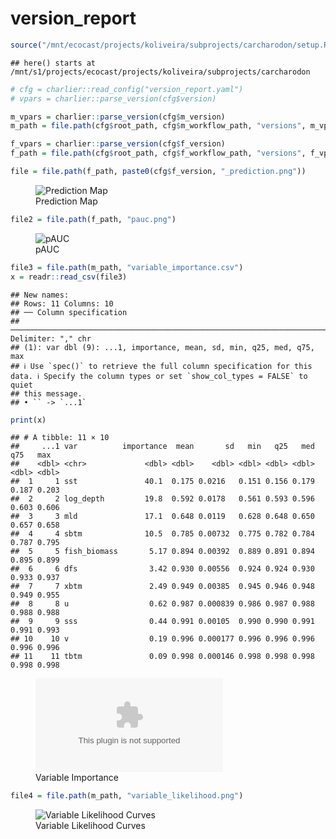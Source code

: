 version_report
================

``` r
source("/mnt/ecocast/projects/koliveira/subprojects/carcharodon/setup.R")
```

    ## here() starts at /mnt/s1/projects/ecocast/projects/koliveira/subprojects/carcharodon

``` r
# cfg = charlier::read_config("version_report.yaml")
# vpars = charlier::parse_version(cfg$version)

m_vpars = charlier::parse_version(cfg$m_version)
m_path = file.path(cfg$root_path, cfg$m_workflow_path, "versions", m_vpars[["major"]], m_vpars[["minor"]], cfg$m_version)

f_vpars = charlier::parse_version(cfg$f_version)
f_path = file.path(cfg$root_path, cfg$f_workflow_path, "versions", f_vpars[["major"]], f_vpars[["minor"]], cfg$f_version)
```

``` r
file = file.path(f_path, paste0(cfg$f_version, "_prediction.png"))
```

<figure>
<img
src="/mnt/s1/projects/ecocast/projects/koliveira/subprojects/carcharodon/workflows/forecast_workflow/versions/v01/0100/v01.0100.06/v01.0100.06_prediction.png"
alt="Prediction Map" />
<figcaption aria-hidden="true">Prediction Map</figcaption>
</figure>

``` r
file2 = file.path(f_path, "pauc.png")
```

<figure>
<img
src="/mnt/s1/projects/ecocast/projects/koliveira/subprojects/carcharodon/workflows/forecast_workflow/versions/v01/0100/v01.0100.06/pauc.png"
alt="pAUC" />
<figcaption aria-hidden="true">pAUC</figcaption>
</figure>

``` r
file3 = file.path(m_path, "variable_importance.csv")
x = readr::read_csv(file3)
```

    ## New names:
    ## Rows: 11 Columns: 10
    ## ── Column specification
    ## ──────────────────────────────────────────────────────────────────────────────────────────────────────────────────────── Delimiter: "," chr
    ## (1): var dbl (9): ...1, importance, mean, sd, min, q25, med, q75, max
    ## ℹ Use `spec()` to retrieve the full column specification for this data. ℹ Specify the column types or set `show_col_types = FALSE` to quiet
    ## this message.
    ## • `` -> `...1`

``` r
print(x)
```

    ## # A tibble: 11 × 10
    ##     ...1 var          importance  mean       sd   min   q25   med   q75   max
    ##    <dbl> <chr>             <dbl> <dbl>    <dbl> <dbl> <dbl> <dbl> <dbl> <dbl>
    ##  1     1 sst               40.1  0.175 0.0216   0.151 0.156 0.179 0.187 0.203
    ##  2     2 log_depth         19.8  0.592 0.0178   0.561 0.593 0.596 0.603 0.606
    ##  3     3 mld               17.1  0.648 0.0119   0.628 0.648 0.650 0.657 0.658
    ##  4     4 sbtm              10.5  0.785 0.00732  0.775 0.782 0.784 0.787 0.795
    ##  5     5 fish_biomass       5.17 0.894 0.00392  0.889 0.891 0.894 0.895 0.899
    ##  6     6 dfs                3.42 0.930 0.00556  0.924 0.924 0.930 0.933 0.937
    ##  7     7 xbtm               2.49 0.949 0.00385  0.945 0.946 0.948 0.949 0.955
    ##  8     8 u                  0.62 0.987 0.000839 0.986 0.987 0.988 0.988 0.988
    ##  9     9 sss                0.44 0.991 0.00105  0.990 0.990 0.991 0.991 0.993
    ## 10    10 v                  0.19 0.996 0.000177 0.996 0.996 0.996 0.996 0.996
    ## 11    11 tbtm               0.09 0.998 0.000146 0.998 0.998 0.998 0.998 0.998

<figure>
<embed
src="/mnt/s1/projects/ecocast/projects/koliveira/subprojects/carcharodon/workflows/modeling_workflow/versions/v01/010/v01.010.06/variable_importance.csv" />
<figcaption aria-hidden="true">Variable Importance</figcaption>
</figure>

``` r
file4 = file.path(m_path, "variable_likelihood.png")
```

<figure>
<img
src="/mnt/s1/projects/ecocast/projects/koliveira/subprojects/carcharodon/workflows/modeling_workflow/versions/v01/010/v01.010.06/variable_likelihood.png"
alt="Variable Likelihood Curves" />
<figcaption aria-hidden="true">Variable Likelihood Curves</figcaption>
</figure>
